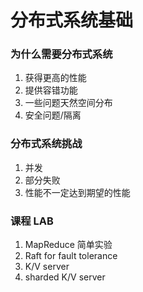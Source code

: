 # 分布式系统基础


### 为什么需要分布式系统

1. 获得更高的性能
2. 提供容错功能
3. 一些问题天然空间分布
4. 安全问题/隔离


### 分布式系统挑战

1. 并发
2. 部分失败
3. 性能不一定达到期望的性能


### 课程 LAB

1. MapReduce 简单实验
2. Raft for fault tolerance
3. K/V server
4. sharded K/V server
